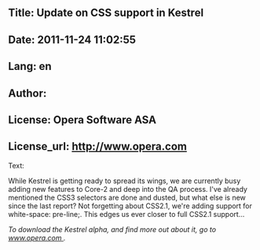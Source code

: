 Title: Update on CSS support in Kestrel
----
Date: 2011-11-24 11:02:55
----
Lang: en
----
Author: 
----
License: Opera Software ASA
----
License_url: http://www.opera.com
----
Text:

<p>
While Kestrel is getting ready to spread its wings, we are currently busy adding new features to Core-2 and deep into the QA process. I&#39;ve already mentioned the CSS3 selectors are done and dusted, but what else is new since the last report? Not forgetting about CSS2.1, we&#39;re adding support for white-space: pre-line;. This edges us ever closer to full CSS2.1 support...
</p>
<p>
<em>
 To download the Kestrel alpha, and find more out about it, go to
 <a href="http://www.opera.com/products/desktop/next/">
  www.opera.com
 </a>
 .
</em>
</p>

